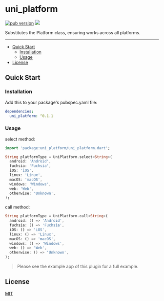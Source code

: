 # uni_platform

[![pub version][pub-image]][pub-url] [![][discord-image]][discord-url]

[pub-image]: https://img.shields.io/pub/v/uni_platform.svg
[pub-url]: https://pub.dev/packages/uni_platform
[discord-image]: https://img.shields.io/discord/884679008049037342.svg
[discord-url]: https://discord.gg/zPa6EZ2jqb

Substitutes the Platform class, ensuring works across all platforms.

---

<!-- START doctoc generated TOC please keep comment here to allow auto update -->
<!-- DON'T EDIT THIS SECTION, INSTEAD RE-RUN doctoc TO UPDATE -->

- [Quick Start](#quick-start)
  - [Installation](#installation)
  - [Usage](#usage)
- [License](#license)

<!-- END doctoc generated TOC please keep comment here to allow auto update -->

## Quick Start

### Installation

Add this to your package's pubspec.yaml file:

```yaml
dependencies:
  uni_platform: ^0.1.1
```

### Usage

select method:

```dart
import 'package:uni_platform/uni_platform.dart';

String platformType = UniPlatform.select<String>(
  android: 'Android',
  fuchsia: 'Fuchsia',
  iOS: 'iOS',
  linux: 'Linux',
  macOS: 'macOS',
  windows: 'Windows',
  web: 'Web',
  otherwise: 'Unknown',
);
```

call method:

```dart
String platformType = UniPlatform.call<String>(
  android: () => 'Android',
  fuchsia: () => 'Fuchsia',
  iOS: () => 'iOS',
  linux: () => 'Linux',
  macOS: () => 'macOS',
  windows: () => 'Windows',
  web: () => 'Web',
  otherwise: () => 'Unknown',
);
```

> Please see the example app of this plugin for a full example.

## License

[MIT](./LICENSE)

